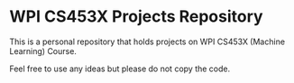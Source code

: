# WPI CS453X Projects Repository

This is a personal repository that holds projects on WPI CS453X (Machine Learning) Course.

Feel free to use any ideas but please do not copy the code.